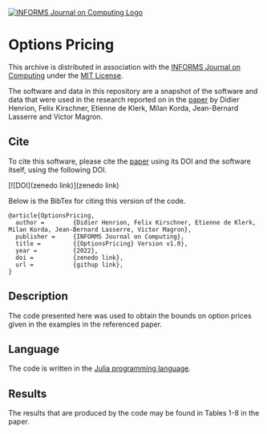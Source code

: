 [![INFORMS Journal on Computing Logo](https://INFORMSJoC.github.io/logos/INFORMS_Journal_on_Computing_Header.jpg)](https://pubsonline.informs.org/journal/ijoc)

# Options Pricing

This archive is distributed in association with the [INFORMS Journal on
Computing](https://pubsonline.informs.org/journal/ijoc) under the [MIT License](LICENSE).

The software and data in this repository are a snapshot of the software and data
that were used in the research reported on in the [paper](https://arxiv.org/abs/2111.07701) by Didier Henrion, Felix Kirschner, Etienne de Klerk, Milan Korda, Jean-Bernard Lasserre and Victor Magron.


## Cite

To cite this software, please cite the [paper](https://arxiv.org/abs/2111.07701) using its DOI and the software itself, using the following DOI.

[![DOI](zenedo link)](zenedo link)

Below is the BibTex for citing this version of the code.

```
@article{OptionsPricing,
  author =        {Didier Henrion, Felix Kirschner, Etienne de Klerk, Milan Korda, Jean-Bernard Lasserre, Victor Magron},
  publisher =     {INFORMS Journal on Computing},
  title =         {{OptionsPricing} Version v1.0},
  year =          {2022},
  doi =           {zenedo link},
  url =           {githup link},
}  
```

## Description

The code presented here was used to obtain the bounds on option prices given in the examples in the referenced paper. 

## Language

The code is written in the [Julia programming language](https://julialang.org).

## Results

The results that are produced by the code may be found in Tables 1-8 in the paper. 
